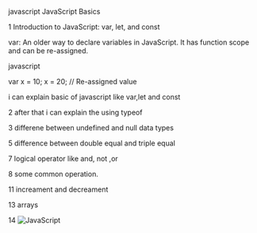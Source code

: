  j a v a s c r i p t 
 JavaScript Basics

 1 Introduction to JavaScript: var, let, and const

 
var: An older way to declare variables in JavaScript. It has function scope and can be re-assigned.

  javascript
  
  var x = 10;
  x = 20; // Re-assigned value

 
 i can explain basic of javascript like var,let and const 


2 after that i can explain the using typeof 



3 differene between undefined and null data types


5 difference between double equal and triple equal


7 logical operator like and, not ,or

8 some common operation.

11 increament and decreament

13 arrays

14 ![JavaScript](https://img.shields.io/badge/JavaScript-%23F7DF1E.svg?style=for-the-badge&logo=javascript&logoColor=black)



